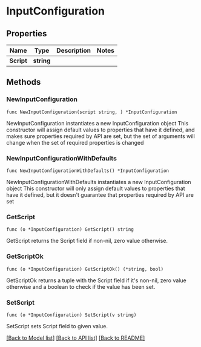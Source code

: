 # InputConfiguration

## Properties

Name | Type | Description | Notes
------------ | ------------- | ------------- | -------------
**Script** | **string** |  | 

## Methods

### NewInputConfiguration

`func NewInputConfiguration(script string, ) *InputConfiguration`

NewInputConfiguration instantiates a new InputConfiguration object
This constructor will assign default values to properties that have it defined,
and makes sure properties required by API are set, but the set of arguments
will change when the set of required properties is changed

### NewInputConfigurationWithDefaults

`func NewInputConfigurationWithDefaults() *InputConfiguration`

NewInputConfigurationWithDefaults instantiates a new InputConfiguration object
This constructor will only assign default values to properties that have it defined,
but it doesn't guarantee that properties required by API are set

### GetScript

`func (o *InputConfiguration) GetScript() string`

GetScript returns the Script field if non-nil, zero value otherwise.

### GetScriptOk

`func (o *InputConfiguration) GetScriptOk() (*string, bool)`

GetScriptOk returns a tuple with the Script field if it's non-nil, zero value otherwise
and a boolean to check if the value has been set.

### SetScript

`func (o *InputConfiguration) SetScript(v string)`

SetScript sets Script field to given value.



[[Back to Model list]](../README.md#documentation-for-models) [[Back to API list]](../README.md#documentation-for-api-endpoints) [[Back to README]](../README.md)


